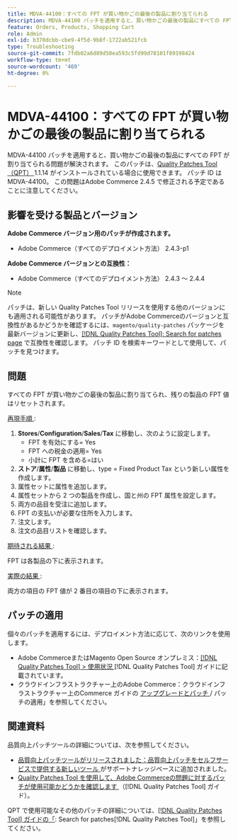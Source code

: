 ```yaml
---
title: MDVA-44100：すべての FPT が買い物かごの最後の製品に割り当てられる
description: MDVA-44100 パッチを適用すると、買い物かごの最後の製品にすべての FPT が割り当てられる問題が解決されます。 このパッチは、[Quality Patches Tool （QPT） ] （https://experienceleague.adobe.com/ja/docs/commerce-operations/tools/quality-patches-tool/quality-patches-tool-to-self-serve-quality-patches） 1.1.14 がインストールされている場合に利用できます。 パッチ ID は MDVA-44100。 この問題はAdobe Commerce 2.4.5 で修正される予定であることに注意してください。
feature: Orders, Products, Shopping Cart
role: Admin
exl-id: b370dcbb-cbe9-4f5d-9b8f-1722ab521fcb
type: Troubleshooting
source-git-commit: 7fdb02a6d89d50ea593c5fd99d78101f89198424
workflow-type: tm+mt
source-wordcount: '469'
ht-degree: 0%

---
```


# MDVA-44100：すべての FPT が買い物かごの最後の製品に割り当てられる

MDVA-44100 パッチを適用すると、買い物かごの最後の製品にすべての FPT が割り当てられる問題が解決されます。 このパッチは、[Quality Patches Tool （QPT） ](https://experienceleague.adobe.com/ja/docs/commerce-operations/tools/quality-patches-tool/quality-patches-tool-to-self-serve-quality-patches)1.1.14 がインストールされている場合に使用できます。 パッチ ID は MDVA-44100。 この問題はAdobe Commerce 2.4.5 で修正される予定であることに注意してください。

## 影響を受ける製品とバージョン

**Adobe Commerce バージョン用のパッチが作成されます。**

* Adobe Commerce（すべてのデプロイメント方法） 2.4.3-p1

**Adobe Commerce バージョンとの互換性：**

* Adobe Commerce（すべてのデプロイメント方法） 2.4.3 ～ 2.4.4

>[!NOTE]
>
>パッチは、新しい Quality Patches Tool リリースを使用する他のバージョンにも適用される可能性があります。 パッチがAdobe Commerceのバージョンと互換性があるかどうかを確認するには、`magento/quality-patches` パッケージを最新バージョンに更新し、[[!DNL Quality Patches Tool]: Search for patches page](https://experienceleague.adobe.com/ja/docs/commerce-operations/tools/quality-patches-tool/quality-patches-tool-to-self-serve-quality-patches) で互換性を確認します。 パッチ ID を検索キーワードとして使用して、パッチを見つけます。

## 問題

すべての FPT が買い物かごの最後の製品に割り当てられ、残りの製品の FPT 値はリセットされます。

<u> 再現手順 </u>:

1. **Stores**/**Configuration**/**Sales**/**Tax** に移動し、次のように設定します。
   * FPT を有効にする= Yes
   * FPT への税金の適用= Yes
   * 小計に FPT を含める=はい
1. **ストア**/**属性**/**製品** に移動し、type = Fixed Product Tax という新しい属性を作成します。
1. 属性セットに属性を追加します。
1. 属性セットから 2 つの製品を作成し、国と州の FPT 属性を設定します。
1. 両方の品目を受注に追加します。
1. FPT の支払いが必要な住所を入力します。
1. 注文します。
1. 注文の品目リストを確認します。

<u> 期待される結果 </u>:

FPT は各製品の下に表示されます。

<u> 実際の結果 </u>:

両方の項目の FPT 値が 2 番目の項目の下に表示されます。

## パッチの適用

個々のパッチを適用するには、デプロイメント方法に応じて、次のリンクを使用します。

* Adobe CommerceまたはMagento Open Source オンプレミス：[[!DNL Quality Patches Tool] > 使用状況 ](/help/tools/quality-patches-tool/usage.md) [!DNL Quality Patches Tool] ガイドに記載されています。
* クラウドインフラストラクチャー上のAdobe Commerce：クラウドインフラストラクチャー上のCommerce ガイドの [ アップグレードとパッチ ](https://experienceleague.adobe.com/docs/commerce-cloud-service/user-guide/develop/upgrade/apply-patches.html?lang=ja)/ パッチの適用」を参照してください。

## 関連資料

品質向上パッチツールの詳細については、次を参照してください。

* [ 品質向上パッチツールがリリースされました：品質向上パッチをセルフサービスで提供する新しいツール ](https://experienceleague.adobe.com/ja/docs/commerce-operations/tools/quality-patches-tool/quality-patches-tool-to-self-serve-quality-patches) がサポートナレッジベースに追加されました。
* [Quality Patches Tool を使用して、Adobe Commerceの問題に対するパッチが使用可能かどうかを確認します ](/help/tools/quality-patches-tool/patches-available-in-qpt/check-patch-for-magento-issue-with-magento-quality-patches.md) （[!DNL Quality Patches Tool] ガイド）。

QPT で使用可能なその他のパッチの詳細については、[[!DNL Quality Patches Tool] ガイドの「](https://experienceleague.adobe.com/tools/commerce-quality-patches/index.html?lang=ja): Search for patches[!DNL Quality Patches Tool]」を参照してください。
